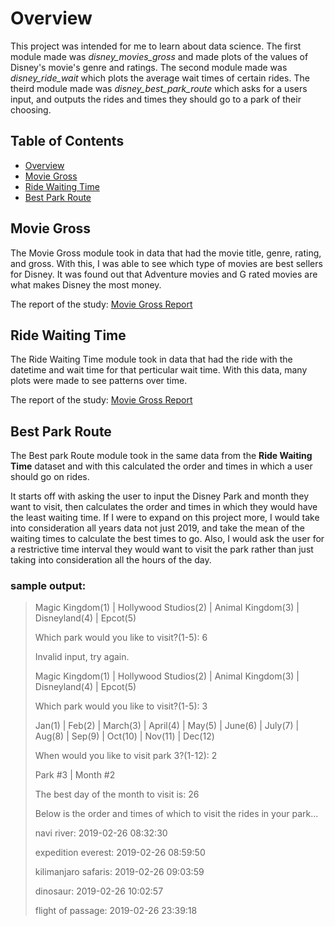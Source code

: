 # Overview
This project was intended for me to learn about data science.
The first module made was *disney_movies_gross* and made plots of the values of Disney's movie's genre and ratings.
The second module made was *disney_ride_wait* which plots the average wait times of certain rides.
The theird module made was *disney_best_park_route* which asks for a users input, and outputs the rides and times they should go to a park of their choosing.

## Table of Contents
- [Overview](#overview)
- [Movie Gross](#movie-gross)
- [Ride Waiting Time](#ride-waiting-time)
- [Best Park Route](#best-park-route)

## Movie Gross

The Movie Gross module took in data that had the movie title, genre, rating, and gross. With this, I was able to see which type of movies are best sellers for Disney.
It was found out that Adventure movies and G rated movies are what makes Disney the most money.

The report of the study: [Movie Gross Report](https://github.com/VijayStroup/Disney-Visualization/blob/master/disney_movies_gross_reports/final_report.md)


## Ride Waiting Time

The Ride Waiting Time module took in data that had the ride with the datetime and wait time for that perticular wait time.  With this data, many plots were made to see
patterns over time.

The report of the study: [Movie Gross Report](https://github.com/VijayStroup/Disney-Visualization/blob/master/disney_ride_wait_reports/final_report.md)

## Best Park Route

The Best park Route module took in the same data from the **Ride Waiting Time** dataset and with this calculated the order and times in which a user should go on rides.

It starts off with asking the user to input the Disney Park and month they want to visit, then calculates the order and times in which they would have the least waiting time.  If I were to expand on this project more, I would take into consideration all years data not just 2019, and take the mean of the waiting times to
calculate the best times to go.  Also, I would ask the user for a restrictive time interval they would want to visit the park rather than just taking into
consideration all the hours of the day.

### sample output:
>Magic Kingdom(1) | Hollywood Studios(2) | Animal Kingdom(3) | Disneyland(4) | Epcot(5)
>
>Which park would you like to visit?(1-5): 6
>
>Invalid input, try again.
>
>Magic Kingdom(1) | Hollywood Studios(2) | Animal Kingdom(3) | Disneyland(4) | Epcot(5)
>
>Which park would you like to visit?(1-5): 3
>
>Jan(1) | Feb(2) | March(3) | April(4) | May(5) | June(6) | July(7) | Aug(8) | Sep(9) | Oct(10) | Nov(11) | Dec(12)
>
>When would you like to visit park 3?(1-12): 2
>
>    Park #3 | Month #2
>
>    The best day of the month to visit is: 26
>
>    Below is the order and times of which to visit the rides in your park...
>
>    navi river: 2019-02-26 08:32:30
>
>    expedition everest: 2019-02-26 08:59:50
>
>    kilimanjaro safaris: 2019-02-26 09:03:59
>
>    dinosaur: 2019-02-26 10:02:57
>
>    flight of passage: 2019-02-26 23:39:18
